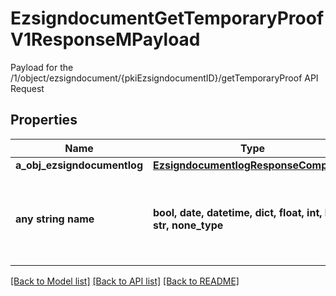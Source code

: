# EzsigndocumentGetTemporaryProofV1ResponseMPayload

Payload for the /1/object/ezsigndocument/{pkiEzsigndocumentID}/getTemporaryProof API Request

## Properties
Name | Type | Description | Notes
------------ | ------------- | ------------- | -------------
**a_obj_ezsigndocumentlog** | [**EzsigndocumentlogResponseCompound**](EzsigndocumentlogResponseCompound.md) |  | 
**any string name** | **bool, date, datetime, dict, float, int, list, str, none_type** | any string name can be used but the value must be the correct type | [optional]

[[Back to Model list]](../README.md#documentation-for-models) [[Back to API list]](../README.md#documentation-for-api-endpoints) [[Back to README]](../README.md)


